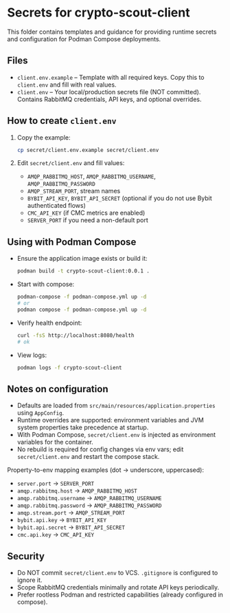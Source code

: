 # Secrets for crypto-scout-client

This folder contains templates and guidance for providing runtime secrets and configuration for Podman Compose
deployments.

## Files

- `client.env.example` – Template with all required keys. Copy this to `client.env` and fill with real values.
- `client.env` – Your local/production secrets file (NOT committed). Contains RabbitMQ credentials, API keys, and
  optional overrides.

## How to create `client.env`

1. Copy the example:

   ```bash
   cp secret/client.env.example secret/client.env
   ```
2. Edit `secret/client.env` and fill values:
    - `AMQP_RABBITMQ_HOST`, `AMQP_RABBITMQ_USERNAME`, `AMQP_RABBITMQ_PASSWORD`
    - `AMQP_STREAM_PORT`, stream names
    - `BYBIT_API_KEY`, `BYBIT_API_SECRET` (optional if you do not use Bybit authenticated flows)
    - `CMC_API_KEY` (if CMC metrics are enabled)
    - `SERVER_PORT` if you need a non-default port

## Using with Podman Compose

- Ensure the application image exists or build it:

  ```bash
  podman build -t crypto-scout-client:0.0.1 .
  ```

- Start with compose:

  ```bash
  podman-compose -f podman-compose.yml up -d
  # or
  podman compose -f podman-compose.yml up -d
  ```

- Verify health endpoint:

  ```bash
  curl -fsS http://localhost:8080/health
  # ok
  ```

- View logs:

  ```bash
  podman logs -f crypto-scout-client
  ```

## Notes on configuration

- Defaults are loaded from `src/main/resources/application.properties` using `AppConfig`.
- Runtime overrides are supported: environment variables and JVM system properties take precedence at startup.
- With Podman Compose, `secret/client.env` is injected as environment variables for the container.
- No rebuild is required for config changes via env vars; edit `secret/client.env` and restart the compose stack.

Property-to-env mapping examples (dot → underscore, uppercased):

- `server.port` → `SERVER_PORT`
- `amqp.rabbitmq.host` → `AMQP_RABBITMQ_HOST`
- `amqp.rabbitmq.username` → `AMQP_RABBITMQ_USERNAME`
- `amqp.rabbitmq.password` → `AMQP_RABBITMQ_PASSWORD`
- `amqp.stream.port` → `AMQP_STREAM_PORT`
- `bybit.api.key` → `BYBIT_API_KEY`
- `bybit.api.secret` → `BYBIT_API_SECRET`
- `cmc.api.key` → `CMC_API_KEY`

## Security

- Do NOT commit `secret/client.env` to VCS. `.gitignore` is configured to ignore it.
- Scope RabbitMQ credentials minimally and rotate API keys periodically.
- Prefer rootless Podman and restricted capabilities (already configured in compose).
